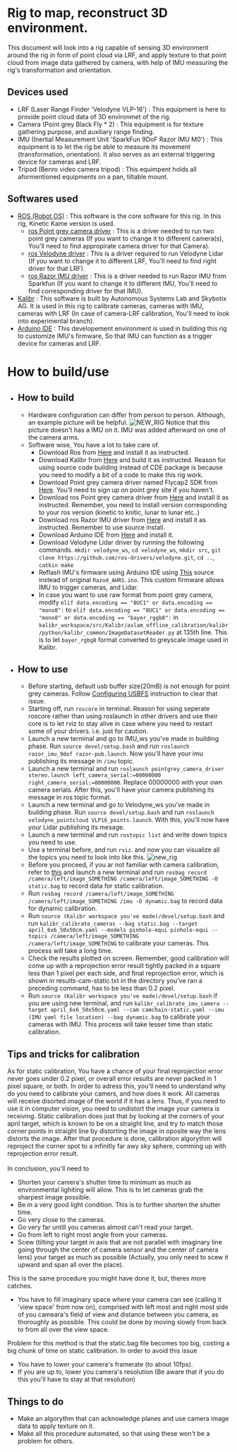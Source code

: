 # Rig to map, reconstruct 3D environment.
This document will look into a rig capable of sensing 3D environment around the rig in form of point cloud via LRF, and apply texture to that point cloud from image data gathered by camera, with help of IMU measuring the rig's transformation and orientation.

## Devices used
- LRF (Laser Range Finder 'Velodyne VLP-16') : This equipment is here to provide point cloud data of 3D environmet of the rig.
- Camera (Point grey Black Fly * 2) : This equipment is for texture gathering purpose, and auxiliary range finding. 
- IMU (Inertial Measurement Unit 'SparkFun 9DoF Razor IMU M0') : This equipment is to let the rig be able to measure its movement (transformation, orientation). It also serves as an external triggering device for cameras and LRF.
- Tripod (Benro video camera tripod) : This equimpent holds all aformentioned equipments on a pan, tiltable mount.

## Softwares used
- [ROS (Robot OS)](http://www.ros.org/) : This software is the core software for this rig. In this rig, Kinetic Kame version is used.
  - [ros Point grey camera driver](http://wiki.ros.org/pointgrey_camera_driver) : This is a driver needed to run two point grey cameras (If you want to change it to different camera(s), You'll need to find appropirate camera driver for that Camera).
  - [ros Velodyne driver](http://wiki.ros.org/velodyne) : This is a driver required to run Velodyne Lidar (If you want to change it to different LRF, You'll need to find right driver for that LRF).
  - [ros Razor IMU driver](http://wiki.ros.org/razor_imu_9dof) : This is a driver needed to run Razor IMU from Sparkfun (If you want to change it to different IMU, You'll need to find corresponding driver for that IMU).
- [Kalibr](https://github.com/ethz-asl/kalibr) : This software is built by Autonomous Systems Lab and Skybotix AG. It is used in this rig to calibrate cameras, cameras with IMU, cameras with LRF (In case of camera-LRF calibration, You'll need to look into experimental branch).
- [Arduino IDE](https://www.arduino.cc/en/Main/Software) : This developement environment is used in building this rig to customize IMU's firmware, So that IMU can function as a trigger device for cameras and LRF.

# How to build/use
- ## How to build
     - Hardware configuration can differ from person to person. Although, an example picture will be helpful.
     ![NEW_RIG](https://github.com/KnoxKang/KnoxKang-Company-work/blob/master/Images/NEW_RIG.jpeg?raw=true) Notice that this picture doesn't has a IMU on it. IMU was added afterward on one of the camera arms.
     - Software wise, You have a lot to take care of.
       - Download Ros from [Here](http://wiki.ros.org/kinetic/Installation) and install it as instructed.
       - Download Kalibr from [Here](https://github.com/ethz-asl/kalibr/wiki/installation#b-building-from-source) and build it as instructed. Reason for using source code building instead of CDE package is because you need to modify a bit of a code to make this rig work.
       - Download Point grey camera driver named Flycap2 SDK from [Here](https://www.ptgrey.com/support/downloads). You'll need to sign up on point grey site if you haven't.
       - Download ros Point grey camera driver from [Here](http://wiki.ros.org/pointgrey_camera_driver) and install it as instructed. Remember, you need to install version corresponding to your ros version (kinetic to knitic, lunar to lunar etc..)
       - Download ros Razor IMU driver from [Here](http://wiki.ros.org/razor_imu_9dof) and install it as instructed. Remember to use source install.
       - Download Arduino IDE from [Here](https://www.arduino.cc/en/Main/Software) and install it.
       - Download Velodyne Lidar driver by running the following commands. `mkdir velodyne_ws`, `cd velodyne_ws`, `mkdir src`, `git clone https://github.com/ros-drivers/velodyne.git`, `cd ..`, `catkin make`
       - Reflash IMU's firmware using Arduino IDE using [This](https://github.com/KnoxKang/KnoxKang-Company-work/blob/master/Razor_AHRS.ino) source instead of original `Razod_AHRS.ino`. This custom firmware allows IMU to trigger cameras, and Lidar.
       - In case you want to use raw format from point grey camera, modify  `elif data.encoding == "8UC1" or data.encoding == "mono8":` to `elif data.encoding == "8UC1" or data.encoding == "mono8" or data.encoding == "bayer_rggb8":` in `kalibr_workspace/src/Kalibr/aslam_offline_calibration/kalibr/python/kalibr_common/ImageDatasetReader.py` at 135th line. This is to let `bayer_rgbg8` format converted to greyscale image used in Kalibr.
- ## How to use
     - Before starting, default usb buffer size(20mB) is not enough for point grey cameras. Follow [Configuring USBFS](https://www.ptgrey.com/tan/10685) instruction to clear that issue.
     - Starting off, run `roscore` in terminal. Reason for using seperate roscore rather than using roslaunch in other drivers and use their core is to let rviz to stay alive in case where you need to restart some of your drivers. i.e. just for caution.
     - Launch a new terminal and go to IMU_ws you've made in building phase. Run `source devel/setup.bash` and run `roslaunch razor_imu_9dof razor-pub.launch`. Now you'll have your imu publishing its message in `/imu` topic.
     - Launch a new terminal and run `roslaunch pointgrey_camera_driver stereo.launch left_camera_serial:=00000000 right_camera_serial:=00000000`. Replace 00000000 with your own camera serials. After this, you'll have your camera publishing its message in ros topic format.
     - Launch a new terminal and go to Velodyne_ws you've made in building phase. Run `source devel/setup.bash` and run `roslaunch velodyne_pointcloud VLP16_points.launch`. With this, you'll now have your Lidar publishing its mesage.
     - Launch a new terminal and run `rostopic list` and write down topics you need to use. 
     - Use a terminal before, and run `rviz`. and now you can visualize all the topics you need to look into like this. ![new_rig](https://raw.githubusercontent.com/KnoxKang/KnoxKang-Company-work/master/Images/New_Rig.png)
     - Before you proceed, if you ar not familiar with camera calibration, refer to [this]() and launch a new terminal and run `rosbag record /camera/left/image_SOMETHING /camera/left/image_SOMETHING -O static.bag` to record data for static calibration.
     - Run `rosbag record /camera/left/image_SOMETHING /camera/left/image_SOMETHING /imu -O dynamic.bag` to record data for dynamic calibration.
     - Run `source (Kalibr workspace you've made)/devel/setup.bash` and run `kalibr_calibrate_cameras --bag static.bag --target april_6x6_50x50cm.yaml --models pinhole-equi pinhole-equi --topics /camera/left/image_SOMETHING /camera/left/image_SOMETHING` to calibrate your cameras. This process will take a long time. 
     - Check the results plotted on screen. Remember, good calibration will come up with a reprojection error result tightly packed in a square less than 1 pixel per each side, and final reprojection error, which is shown in results-cam-static.txt in the directory you've ran a preceding command, has to be less than 0.2 pixel.
     - Run `source (Kalibr workspace you've made)/devel/setup.bash` if you are using new terminal, and run `kalibr_calibrate_imu_camera --target april_6x6_50x50cm.yaml --cam camchain-static.yaml --imu (IMU yaml file location) --bag dynamic.bag` to calibrate your cameras with IMU. This process will take lesser time than static calibration.
     
## Tips and tricks for calibration
As for static calibration, You have a chance of your final reprojection error never goes under 0.2 pixel, or overall error results are never packed in 1 pixel square, or both. In order to adress this, you'll need to understand why do you need to calibrate your camers, and how does it work. All cameras will receive disorted image of the world if it has a lens. Thus, if you need to use it in computer vision, you need to undistort the image your camera is receiving. Static calibration does just that by looking at the corners of your april target, which is known to be on a straight line, and try to match those corner points in straight line by distorting the image in oposite way the lens distorts the image. After that procedure is done, calibration algorythm will reproject the corner spot to a infinitly far awy sky sphere, comming up with reprojection error result. <br><br> In conclusion, you'll need to 
- Shorten your camera's shutter time to minimum as much as environmental lighiting will allow. This is to let cameras grab the sharpest image possible.
- Be in a very good light condition. This is to further shorten the shutter time.
- Go very close to the cameras.
- Go very far untill you cameras almost can't read your target.
- Go from left to right most angle from your cameras.
- Scew (tilting your target in axis that are not parallel with imaginary line going through the center of camera sensor and the center of camera lens) your target as much as possible (Actually, you only need to scew it upward and span all over the place).

This is the same procedure you might have done it, but, theres more catches.
- You have to fill imaginary space where your camera can see (calling it 'view space' from now on), comprised with left most and right most side of you cameara's field of view and distance between you camera, as thoroughly as possible. This could be done by moving slowly from back to from all over the view space.

Problem for this method is that the static.bag file becomes too big, costing a big chunk of time on static calibration. In order to avoid this issue
- You have to lower your camera's framerate (to about 10fps). 
- If you are up to, lower you camera's resolution (Be aware that if you do this you'll have to stay at that resolution)

## Things to do
- Make an algorythm that can acknowledge planes and use camera image data to apply texture on it.
- Make all this procedure automated, so that using these won't be a problem for others.
